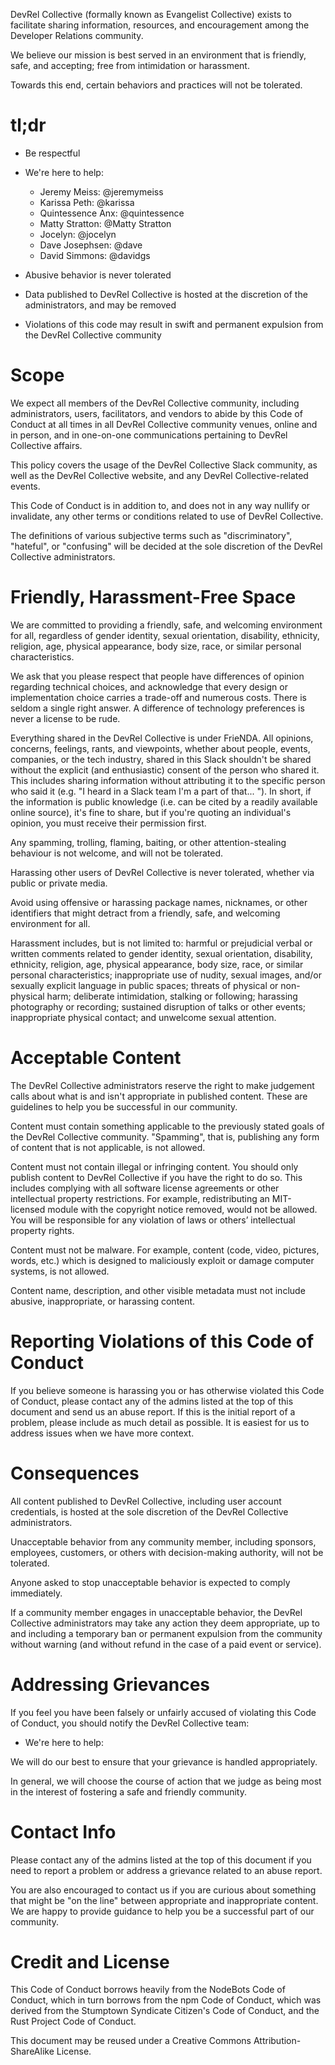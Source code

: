 DevRel Collective (formally known as Evangelist Collective) exists to facilitate sharing information, resources, and encouragement among the Developer Relations community.

We believe our mission is best served in an environment that is friendly, safe, and accepting; free from intimidation or harassment.

Towards this end, certain behaviors and practices will not be tolerated.

# tl;dr
* Be respectful
* We're here to help:
  - Jeremy Meiss: @jeremymeiss
  - Karissa Peth: @karissa
  - Quintessence Anx: @quintessence
  - Matty Stratton: @Matty Stratton
  - Jocelyn: @jocelyn
  - Dave Josephsen: @dave
  - David Simmons: @davidgs
  
* Abusive behavior is never tolerated
* Data published to DevRel Collective is hosted at the discretion of the administrators, and may be removed
* Violations of this code may result in swift and permanent expulsion from the DevRel Collective community

# Scope
We expect all members of the DevRel Collective community, including administrators, users, facilitators, and vendors to abide by this Code of Conduct at all times in all DevRel Collective community venues, online and in person, and in one-on-one communications pertaining to DevRel Collective affairs.

This policy covers the usage of the DevRel Collective Slack community, as well as the DevRel Collective website, and any DevRel Collective-related events.

This Code of Conduct is in addition to, and does not in any way nullify or invalidate, any other terms or conditions related to use of DevRel Collective.

The definitions of various subjective terms such as "discriminatory", "hateful", or "confusing" will be decided at the sole discretion of the DevRel Collective administrators.

# Friendly, Harassment-Free Space
We are committed to providing a friendly, safe, and welcoming environment for all, regardless of gender identity, sexual orientation, disability, ethnicity, religion, age, physical appearance, body size, race, or similar personal characteristics.

We ask that you please respect that people have differences of opinion regarding technical choices, and acknowledge that every design or implementation choice carries a trade-off and numerous costs. There is seldom a single right answer. A difference of technology preferences is never a license to be rude.

Everything shared in the DevRel Collective is under FrieNDA. All opinions, concerns, feelings, rants, and viewpoints, whether about people, events, companies, or the tech industry, shared in this Slack shouldn't be shared without the explicit (and enthusiastic) consent of the person who shared it. This includes sharing information without attributing it to the specific person who said it (e.g. "I heard in a Slack team I'm a part of that... "). In short, if the information is public knowledge (i.e. can be cited by a readily available online source), it's fine to share, but if you're quoting an individual's opinion, you must receive their permission first. 

Any spamming, trolling, flaming, baiting, or other attention-stealing behaviour is not welcome, and will not be tolerated.

Harassing other users of DevRel Collective is never tolerated, whether via public or private media.

Avoid using offensive or harassing package names, nicknames, or other identifiers that might detract from a friendly, safe, and welcoming environment for all.

Harassment includes, but is not limited to: harmful or prejudicial verbal or written comments related to gender identity, sexual orientation, disability, ethnicity, religion, age, physical appearance, body size, race, or similar personal characteristics; inappropriate use of nudity, sexual images, and/or sexually explicit language in public spaces; threats of physical or non-physical harm; deliberate intimidation, stalking or following; harassing photography or recording; sustained disruption of talks or other events; inappropriate physical contact; and unwelcome sexual attention.

# Acceptable Content
The DevRel Collective administrators reserve the right to make judgement calls about what is and isn't appropriate in published content. These are guidelines to help you be successful in our community.

Content must contain something applicable to the previously stated goals of the DevRel Collective community. "Spamming", that is, publishing any form of content that is not applicable, is not allowed. 

Content must not contain illegal or infringing content. You should only publish content to DevRel Collective if you have the right to do so. This includes complying with all software license agreements or other intellectual property restrictions. For example, redistributing an MIT-licensed module with the copyright notice removed, would not be allowed. You will be responsible for any violation of laws or others’ intellectual property rights.

Content must not be malware. For example, content (code, video, pictures, words, etc.) which is designed to maliciously exploit or damage computer systems, is not allowed.

Content name, description, and other visible metadata must not include abusive, inappropriate, or harassing content.

# Reporting Violations of this Code of Conduct
If you believe someone is harassing you or has otherwise violated this Code of Conduct, please contact any of the admins listed at the top of this document and send us an abuse report. If this is the initial report of a problem, please include as much detail as possible. It is easiest for us to address issues when we have more context.

# Consequences
All content published to DevRel Collective, including user account credentials, is hosted at the sole discretion of the DevRel Collective administrators.

Unacceptable behavior from any community member, including sponsors, employees, customers, or others with decision-making authority, will not be tolerated.

Anyone asked to stop unacceptable behavior is expected to comply immediately.

If a community member engages in unacceptable behavior, the DevRel Collective administrators may take any action they deem appropriate, up to and including a temporary ban or permanent expulsion from the community without warning (and without refund in the case of a paid event or service).

# Addressing Grievances
If you feel you have been falsely or unfairly accused of violating this Code of Conduct, you should notify the DevRel Collective team:
* We're here to help:

We will do our best to ensure that your grievance is handled appropriately.

In general, we will choose the course of action that we judge as being most in the interest of fostering a safe and friendly community.

# Contact Info
Please contact any of the admins listed at the top of this document if you need to report a problem or address a grievance related to an abuse report.

You are also encouraged to contact us if you are curious about something that might be "on the line" between appropriate and inappropriate content. We are happy to provide guidance to help you be a successful part of our community.

# Credit and License
This Code of Conduct borrows heavily from the NodeBots Code of Conduct, which in turn borrows from the npm Code of Conduct, which was derived from the Stumptown Syndicate Citizen's Code of Conduct, and the Rust Project Code of Conduct.

This document may be reused under a Creative Commons Attribution-ShareAlike License.
